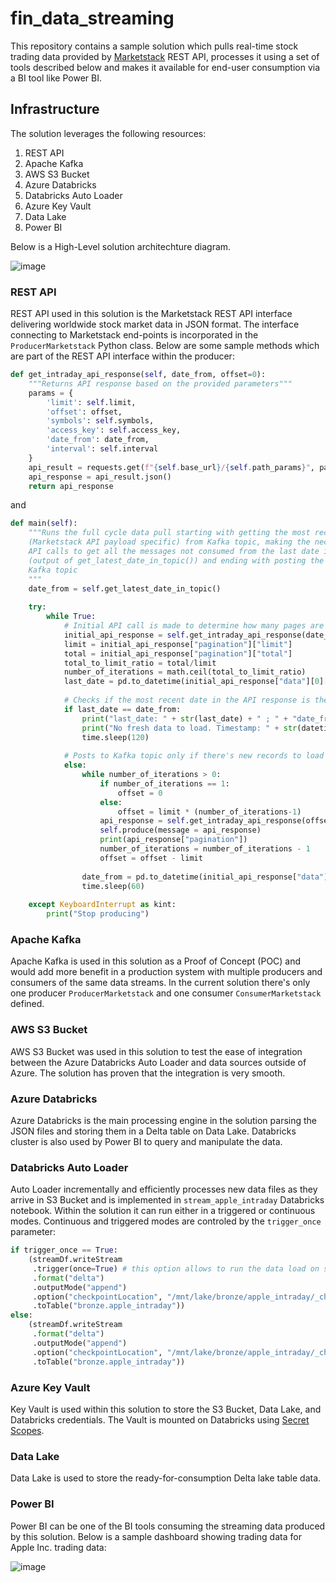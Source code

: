 # fin_data_streaming

This repository contains a sample solution which pulls real-time stock trading data provided by [Marketstack](https://marketstack.com/) REST API, processes it using a set of tools described below and makes it available for end-user consumption via a BI tool like Power BI.

## Infrastructure
The solution leverages the following resources:
1. REST API
2. Apache Kafka
3. AWS S3 Bucket
4. Azure Databricks
5. Databricks Auto Loader
6. Azure Key Vault
7. Data Lake
8. Power BI

Below is a High-Level solution architechture diagram.

![image](https://user-images.githubusercontent.com/58121577/221368586-9ed72d17-1a8d-4506-9c80-bfd6a8bedb52.png)

### REST API
REST API used in this solution is the Marketstack REST API interface delivering worldwide stock market data in JSON format. The interface connecting to Marketstack end-points is incorporated in the ```ProducerMarketstack``` Python class. Below are some sample methods which are part of the REST API interface within the producer:

```python
def get_intraday_api_response(self, date_from, offset=0):
    """Returns API response based on the provided parameters"""
    params = {
        'limit': self.limit,
        'offset': offset,
        'symbols': self.symbols,
        'access_key': self.access_key,
        'date_from': date_from,
        'interval': self.interval
    }
    api_result = requests.get(f"{self.base_url}/{self.path_params}", params)
    api_response = api_result.json()
    return api_response
```

and 

```python
def main(self):
    """Runs the full cycle data pull starting with getting the most recent date value 
    (Marketstack API payload specific) from Kafka topic, making the necessary number of 
    API calls to get all the messages not consumed from the last date in the topic 
    (output of get_latest_date_in_topic()) and ending with posting the message(s) to 
    Kafka topic
    """
    date_from = self.get_latest_date_in_topic()
    
    try:
        while True:
            # Initial API call is made to determine how many pages are in the payload
            initial_api_response = self.get_intraday_api_response(date_from)
            limit = initial_api_response["pagination"]["limit"]
            total = initial_api_response["pagination"]["total"]
            total_to_limit_ratio = total/limit
            number_of_iterations = math.ceil(total_to_limit_ratio)
            last_date = pd.to_datetime(initial_api_response["data"][0]["date"]).strftime("%Y-%m-%d %H:%M:%S")
            
            # Checks if the most recent date in the API response is the same as the last date in Kafka topic
            if last_date == date_from:
                print("last_date: " + str(last_date) + " ; " + "date_from: " + str(date_from))
                print("No fresh data to load. Timestamp: " + str(datetime.datetime.now().strftime("%Y-%m-%d %H:%M:%S")))
                time.sleep(120)
            
            # Posts to Kafka topic only if there's new records to load from API payload
            else:
                while number_of_iterations > 0:
                    if number_of_iterations == 1:
                        offset = 0
                    else:
                        offset = limit * (number_of_iterations-1)
                    api_response = self.get_intraday_api_response(offset=offset, date_from=date_from)
                    self.produce(message = api_response)
                    print(api_response["pagination"])
                    number_of_iterations = number_of_iterations - 1
                    offset = offset - limit
                    
                date_from = pd.to_datetime(initial_api_response["data"][0]["date"]).strftime("%Y-%m-%d %H:%M:%S")
                time.sleep(60)
    
    except KeyboardInterrupt as kint:
        print("Stop producing")
```

### Apache Kafka
Apache Kafka is used in this solution as a Proof of Concept (POC) and would add more benefit in a production system with multiple producers and consumers of the same data streams.
In the current solution there's only one producer ```ProducerMarketstack``` and one consumer ```ConsumerMarketstack``` defined.

### AWS S3 Bucket
AWS S3 Bucket was used in this solution to test the ease of integration between the Azure Databricks Auto Loader and data sources outside of Azure. The solution has proven that the integration is very smooth.

### Azure Databricks
Azure Databricks is the main processing engine in the solution parsing the JSON files and storing them in a Delta table on Data Lake. Databricks cluster is also used by Power BI to query and manipulate the data.

### Databricks Auto Loader
Auto Loader incrementally and efficiently processes new data files as they arrive in S3 Bucket and is implemented in ```stream_apple_intraday``` Databricks notebook. Within the solution it can run either in a triggered or continuous modes.
Continuous and triggered modes are controled by the `trigger_once` parameter:

```python
if trigger_once == True:
    (streamDf.writeStream 
     .trigger(once=True) # this option allows to run the data load on schedule instead of continuous mode
     .format("delta")
     .outputMode("append")
     .option("checkpointLocation", "/mnt/lake/bronze/apple_intraday/_checkpoints/")
     .toTable("bronze.apple_intraday"))
else:
    (streamDf.writeStream
     .format("delta")
     .outputMode("append")
     .option("checkpointLocation", "/mnt/lake/bronze/apple_intraday/_checkpoints/")
     .toTable("bronze.apple_intraday"))
```

### Azure Key Vault
Key Vault is used within this solution to store the S3 Bucket, Data Lake, and Databricks credentials. The Vault is mounted on Databricks using [Secret Scopes](https://docs.microsoft.com/en-us/azure/databricks/security/secrets/secret-scopes).

### Data Lake
Data Lake is used to store the ready-for-consumption Delta lake table data.

### Power BI
Power BI can be one of the BI tools consuming the streaming data produced by this solution. Below is a sample dashboard showing trading data for Apple Inc. trading data:

![image](https://user-images.githubusercontent.com/58121577/221370475-37a88c4c-ead6-4c6b-bbac-3e813054863e.png)






